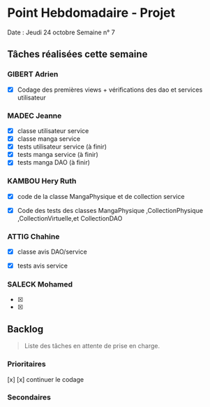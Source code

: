 # Point Hebdomadaire - Projet

Date : Jeudi 24 octobre
Semaine n° 7

## Tâches réalisées cette semaine

### GIBERT Adrien

- [x] Codage des premières views + vérifications des dao et services utilisateur

### MADEC Jeanne
- [x] classe utilisateur service
- [x] classe manga service
- [x] tests utilisateur service (à finir)
- [x] tests manga service (à finir)
- [x] tests manga DAO (à finir)

### KAMBOU Hery Ruth

- [x] code de la classe MangaPhysique et de collection service 
- [x] Code des tests des classes MangaPhysique ,CollectionPhysique ,CollectionVirtuelle,et CollectionDAO


### ATTIG Chahine
- [x] classe avis DAO/service
- [x] tests avis service


### SALECK Mohamed
- [x] 
- [x] 

## Backlog

> Liste des tâches en attente de prise en charge.

### Prioritaires

[x] 
[x] continuer le codage 



### Secondaires